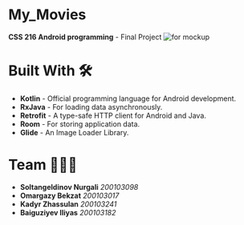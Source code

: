 # My_Movies
**CSS 216 Android programming** - Final Project
![for mockup](https://user-images.githubusercontent.com/91144936/198847564-64aa0ab4-9d5b-41c8-a0b1-95affa5e70d7.jpg)

# Built With 🛠
+ **Kotlin** - Official programming language for Android development. 
+ **RxJava** - For loading data asynchronously.
+ **Retrofit** - A type-safe HTTP client for Android and Java.
+ **Room** - For storing application data.
+ **Glide** - An Image Loader Library.

# Team 👨‍👨‍👦
+ **Soltangeldinov Nurgali**  *200103098*
+ **Omargazy Bekzat**  *200103017*
+ **Kadyr Zhassulan**  *200103241*
+ **Baiguziyev Iliyas**  *200103182*
